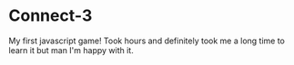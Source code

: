 # Connect-3
My first javascript game! Took hours and definitely took me a long time to learn it but man I'm happy with it.
